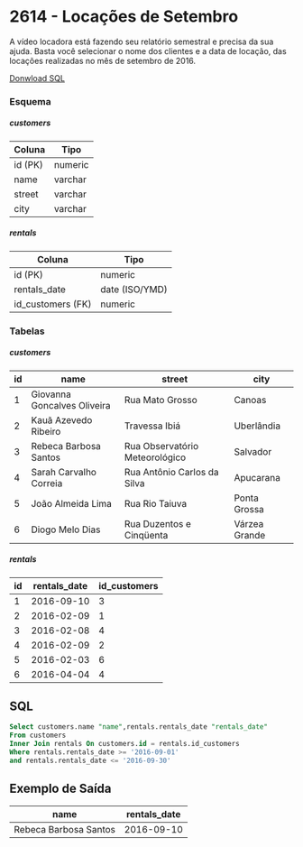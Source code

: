 # 2614 - Locações de Setembro

A vídeo locadora está fazendo seu relatório semestral e precisa da sua ajuda. Basta você selecionar o nome dos clientes e a data de locação, das locações realizadas no mês de setembro de 2016.

[Donwload SQL](https://www.beecrowd.com.br/repository-sql/2614.sql)

### Esquema

##### customers

| Coluna  | Tipo    |
| ------- | ------- |
| id (PK) | numeric |
| name    | varchar |
| street  | varchar |
| city    | varchar |

##### rentals

| Coluna            | Tipo           |
| ----------------- | -------------- |
| id (PK)           | numeric        |
| rentals_date      | date (ISO/YMD) |
| id_customers (FK) | numeric        |

### Tabelas

##### customers

| id  | name                        | street                         | city          |
| --- | --------------------------- | ------------------------------ | ------------- |
| 1   | Giovanna Goncalves Oliveira | Rua Mato Grosso                | Canoas        |
| 2   | Kauã Azevedo Ribeiro        | Travessa Ibiá                  | Uberlândia    |
| 3   | Rebeca Barbosa Santos       | Rua Observatório Meteorológico | Salvador      |
| 4   | Sarah Carvalho Correia      | Rua Antônio Carlos da Silva    | Apucarana     |
| 5   | João Almeida Lima           | Rua Rio Taiuva                 | Ponta Grossa  |
| 6   | Diogo Melo Dias             | Rua Duzentos e Cinqüenta       | Várzea Grande |

##### rentals

| id  | rentals_date | id_customers |
| --- | ------------ | ------------ |
| 1   | 2016-09-10   | 3            |
| 2   | 2016-02-09   | 1            |
| 3   | 2016-02-08   | 4            |
| 4   | 2016-02-09   | 2            |
| 5   | 2016-02-03   | 6            |
| 6   | 2016-04-04   | 4            |

## SQL

```sql
Select customers.name "name",rentals.rentals_date "rentals_date"
From customers
Inner Join rentals On customers.id = rentals.id_customers
Where rentals.rentals_date >= '2016-09-01'
and rentals.rentals_date <= '2016-09-30'
```

## Exemplo de Saída

| name                  | rentals_date |
| --------------------- | ------------ |
| Rebeca Barbosa Santos | 2016-09-10   |
